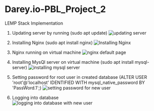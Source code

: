 # Darey.io-PBL_Project_2
LEMP Stack Implementation 

1.  Updating server by running (sudo apt update) 
![updating server](https://user-images.githubusercontent.com/101065505/197029031-8573433c-aa8e-46e1-8b19-fe973378f465.png)

1.  Installing Nginx (sudo apt install nginx)
![Installing Nginx](https://user-images.githubusercontent.com/101065505/197029501-c7859ce1-8627-46be-bc43-c2e64f9b7f64.png)  

1.  Nginx running on virtual machine 
![nginx default page](https://user-images.githubusercontent.com/101065505/197031416-8afb08f2-7bf1-4629-8b78-4df67f7f9b2b.png)

1.  Installing MysQl server on virtual machine (sudo apt install mysql-server)
![installing mysql server](https://user-images.githubusercontent.com/101065505/197031819-7daa3899-836a-4c7b-8f9f-7cd0cffd2e5e.png)

1.  Setting password for root user in created database (ALTER USER 'root'@'localhost' IDENTIFIED WITH mysql_native_password BY 'PassWord.1';)
 ![setting password for new user](https://user-images.githubusercontent.com/101065505/197032623-3571b0cb-c828-424c-9b10-43a943da2f0b.png)
 
1.  Logging into database    
 ![logging into database with new user](https://user-images.githubusercontent.com/101065505/197034537-7e0ea6d3-de4d-477b-9e50-0f95fdc08886.png)
 
 
 
 
 
 
 
 
 
 
 
 
 
 
 
 
 
 
